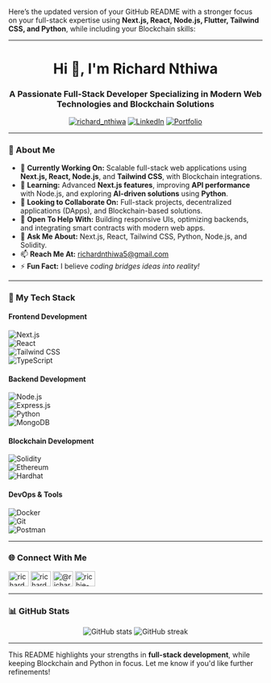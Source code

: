 Here’s the updated version of your GitHub README with a stronger focus on your full-stack expertise using **Next.js, React, Node.js, Flutter, Tailwind CSS, and Python**, while including your Blockchain skills:

---

<h1 align="center">Hi 👋, I'm Richard Nthiwa</h1>  
<h3 align="center">A Passionate Full-Stack Developer Specializing in Modern Web Technologies and Blockchain Solutions</h3>  

<p align="center">  
  <a href="https://twitter.com/richard_nthiwa" target="blank"><img src="https://img.shields.io/twitter/follow/richard_nthiwa?logo=twitter&style=for-the-badge" alt="richard_nthiwa" /></a>  
  <a href="https://linkedin.com/in/richard-nthiwa-4a7741217" target="blank"><img src="https://img.shields.io/badge/-LinkedIn-blue?style=for-the-badge&logo=linkedin" alt="LinkedIn" /></a>  
  <a href="https://richardnthiwa.vercel.app/" target="blank"><img src="https://img.shields.io/badge/Portfolio-Visit-green?style=for-the-badge" alt="Portfolio" /></a>  
</p>  

---

### 🌟 About Me  
- 🔭 **Currently Working On:** Scalable full-stack web applications using **Next.js, React, Node.js**, and **Tailwind CSS**, with Blockchain integrations.  
- 🌱 **Learning:** Advanced **Next.js features**, improving **API performance** with Node.js, and exploring **AI-driven solutions** using **Python**.  
- 👯 **Looking to Collaborate On:** Full-stack projects, decentralized applications (DApps), and Blockchain-based solutions.  
- 🤝 **Open To Help With:** Building responsive UIs, optimizing backends, and integrating smart contracts with modern web apps.  
- 💬 **Ask Me About:** Next.js, React, Tailwind CSS, Python, Node.js, and Solidity.  
- 📫 **Reach Me At:** richardnthiwa5@gmail.com  
- ⚡ **Fun Fact:** I believe *coding bridges ideas into reality!*  

---

### 🚀 My Tech Stack  

#### **Frontend Development**  
![Next.js](https://img.shields.io/badge/-Next.js-000000?style=for-the-badge&logo=nextdotjs&logoColor=white)  
![React](https://img.shields.io/badge/-React-61DAFB?style=for-the-badge&logo=react&logoColor=black)  
![Tailwind CSS](https://img.shields.io/badge/-Tailwind%20CSS-06B6D4?style=for-the-badge&logo=tailwindcss&logoColor=white)  
![TypeScript](https://img.shields.io/badge/-TypeScript-3178C6?style=for-the-badge&logo=typescript&logoColor=white)  

#### **Backend Development**  
![Node.js](https://img.shields.io/badge/-Node.js-339933?style=for-the-badge&logo=nodedotjs&logoColor=white)  
![Express.js](https://img.shields.io/badge/-Express.js-000000?style=for-the-badge&logo=express&logoColor=white)  
![Python](https://img.shields.io/badge/-Python-3776AB?style=for-the-badge&logo=python&logoColor=white)  
![MongoDB](https://img.shields.io/badge/-MongoDB-47A248?style=for-the-badge&logo=mongodb&logoColor=white)  

#### **Blockchain Development**  
![Solidity](https://img.shields.io/badge/-Solidity-363636?style=for-the-badge&logo=solidity&logoColor=white)  
![Ethereum](https://img.shields.io/badge/-Ethereum-3C3C3D?style=for-the-badge&logo=ethereum&logoColor=white)  
![Hardhat](https://img.shields.io/badge/-Hardhat-FE7A16?style=for-the-badge&logo=hardhat&logoColor=white)  

#### **DevOps & Tools**  
![Docker](https://img.shields.io/badge/-Docker-2496ED?style=for-the-badge&logo=docker&logoColor=white)  
![Git](https://img.shields.io/badge/-Git-F05032?style=for-the-badge&logo=git&logoColor=white)  
![Postman](https://img.shields.io/badge/-Postman-FF6C37?style=for-the-badge&logo=postman&logoColor=white)  

---

### 🌐 Connect With Me  
<p align="left">  
  <a href="https://twitter.com/richard_nthiwa" target="blank"><img align="center" src="https://raw.githubusercontent.com/rahuldkjain/github-profile-readme-generator/master/src/images/icons/Social/twitter.svg" alt="richard_nthiwa" height="30" width="40" /></a>  
  <a href="https://linkedin.com/in/richard-nthiwa" target="blank"><img align="center" src="https://raw.githubusercontent.com/rahuldkjain/github-profile-readme-generator/master/src/images/icons/Social/linked-in-alt.svg" alt="richard-nthiwa" height="30" width="40" /></a>  
  <a href="https://www.hackerearth.com/@richard-nthiwa" target="blank"><img align="center" src="https://raw.githubusercontent.com/rahuldkjain/github-profile-readme-generator/master/src/images/icons/Social/hackerearth.svg" alt="@richard-nthiwa" height="30" width="40" /></a>  
  <a href="https://discord.gg/richie-dev" target="blank"><img align="center" src="https://raw.githubusercontent.com/rahuldkjain/github-profile-readme-generator/master/src/images/icons/Social/discord.svg" alt="richie-dev" height="30" width="40" /></a>  
</p>  

---

### 📊 GitHub Stats  
<p align="center">  
  <img src="https://github-readme-stats.vercel.app/api?username=richie444&show_icons=true&theme=radical" alt="GitHub stats" />  
  <img src="https://github-readme-streak-stats.herokuapp.com/?user=richie444&theme=radical" alt="GitHub streak" />  
</p>  

---

This README highlights your strengths in **full-stack development**, while keeping Blockchain and Python in focus. Let me know if you'd like further refinements!
